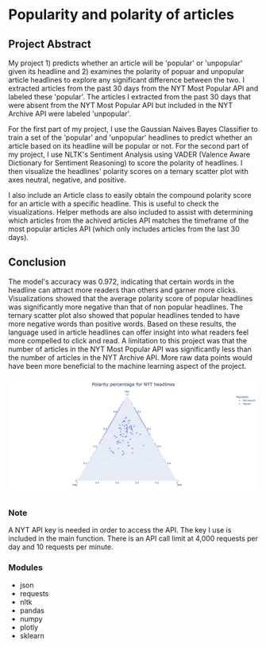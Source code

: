 # Popularity and polarity of articles

## Project Abstract

My project 1) predicts whether an article will be 'popular' or 'unpopular' given its headline and 2) examines the polarity of popuar and unpopular article headlines to explore any significant difference between the two. I extracted articles from the past 30 days from the NYT Most Popular API and labeled these 'popular'. The articles I extracted from the past 30 days that were absent from the NYT Most Popular API but included in the NYT Archive API were labeled 'unpopular'.

For the first part of my project, I use the Gaussian Naives Bayes Classifier to train a set of the 'popular' and 'unpopular' headlines to predict whether an article based on its headline will be popular or not. For the second part of my project, I use NLTK's Sentiment Analysis using VADER (Valence Aware Dictionary for Sentiment Reasoning) to score the polarity of headlines. I then visualize the headlines' polarity scores on a ternary scatter plot with axes neutral, negative, and positive.

I also include an Article class to easily obtain the compound polarity score for an article with a specific headline. This is useful to check the visualizations. Helper methods are also included to assist with determining which articles from the achived articles API matches the timeframe of the most popular articles API (which only includes articles from the last 30 days). 

## Conclusion

The model's accuracy was 0.972, indicating that certain words in the headline can attract more readers than others and garner more clicks. Visualizations showed that the average polarity score of popular headlines was significantly more negative than that of non popular headlines. The ternary scatter plot also showed that popular headlines tended to have more negative words than positive words. Based on these results, the language used in article headlines can offer insight into what readers feel more compelled to click and read. A limitation to this project was that the number of articles in the NYT Most Popular API was significantly less than the number of articles in the NYT Archive API. More raw data points would have been more beneficial to the machine learning aspect of the project.

![image](ternary_plot.png)

### Note

A NYT API key is needed in order to access the API. The key I use is included in the main function.
There is an API call limit at 4,000 requests per day and 10 requests per minute.

### Modules
- json
- requests
- nltk
- pandas
- numpy
- plotly
- sklearn
